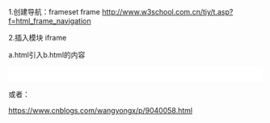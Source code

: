 1.创建导航：frameset  frame  http://www.w3school.com.cn/tiy/t.asp?f=html_frame_navigation

2.插入模块 iframe

a.html引入b.html的内容
<iframe name="content_iframe" marginwidth=0 marginheight=0 width=100% height=30 src="b.html" frameborder=0></iframe>

 或者：
 
 https://www.cnblogs.com/wangyongx/p/9040058.html
